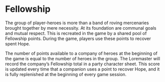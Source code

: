 # Fellowship

The group of player-heroes is more than a band of roving mercenaries brought together by mere necessity. At its foundation are communal goals and mutual respect. This is recreated in the game by a shared pool of Fellowship points. During the game, players use these points to recover spent Hope.

The number of points available to a company of heroes at the beginning of the game is equal to the number of heroes in the group.
The Loremaster will record the company’s Fellowship total in a party character sheet. This score is updated every time that a companion uses a point to recover Hope, and it is fully replenished at the beginning of every game session.
